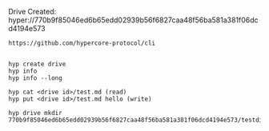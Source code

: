 Drive Created: hyper://770b9f85046ed6b65edd02939b56f6827caa48f56ba581a381f06dcd4194e573

```
https://github.com/hypercore-protocol/cli


hyp create drive
hyp info
hyp info --long

hyp cat <drive id>/test.md (read)
hyp put <drive id>/test.md hello (write)

hyp drive mkdir 770b9f85046ed6b65edd02939b56f6827caa48f56ba581a381f06dcd4194e573/testdir

```